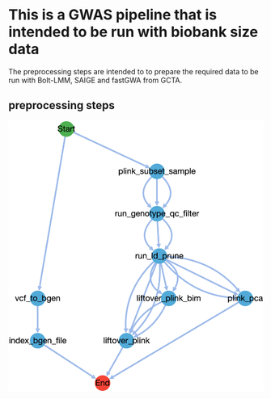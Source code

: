 # This is a GWAS pipeline that is intended to be run with biobank size data

The preprocessing steps are intended to to prepare the required data to be run with Bolt-LMM, SAIGE and fastGWA from GCTA. 

## preprocessing steps

![DAG for preprocessing pipeline](workflow_diagrams/preprocessing-pipeline.png)